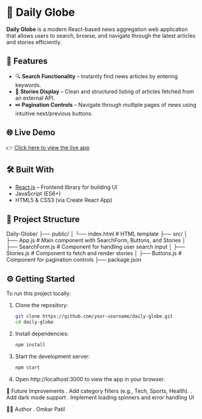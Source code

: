 # 📰 Daily Globe

**Daily Globe** is a modern React-based news aggregation web application that allows users to search, browse, and navigate through the latest articles and stories efficiently.

## 🚀 Features

- 🔍 **Search Functionality** – Instantly find news articles by entering keywords.
- 📄 **Stories Display** – Clean and structured listing of articles fetched from an external API.
- ⏭️ **Pagination Controls** – Navigate through multiple pages of news using intuitive next/previous buttons.

## 🌐 Live Demo

👉 [Click here to view the live app](https://thedailyglobe.netlify.app)

## 🛠️ Built With

- [React.js](https://reactjs.org/) – Frontend library for building UI
- JavaScript (ES6+)
- HTML5 & CSS3 (via Create React App)

## 📂 Project Structure

Daily-Globe/
├── public/
│ └── index.html # HTML template
├── src/
│ ├── App.js # Main component with SearchForm, Buttons, and Stories
│ ├── SearchForm.js # Component for handling user search input
│ ├── Stories.js # Component to fetch and render stories
│ ├── Buttons.js # Component for pagination controls
├── package.json


## ⚙️ Getting Started

To run this project locally:

1. Clone the repository:
   ```bash
   git clone https://github.com/your-username/daily-globe.git
   cd daily-globe
2. Install dependencies:
   ```bash
   npm install
3. Start the development server:
   ```bash
   npm start
4. Open http://localhost:3000 to view the app in your browser.

📌 Future Improvements
.  Add category filters (e.g., Tech, Sports, Health).
.  Add dark mode support
.  Implement loading spinners and error handling UI

🧑‍💻 Author
.  Omkar Patil
